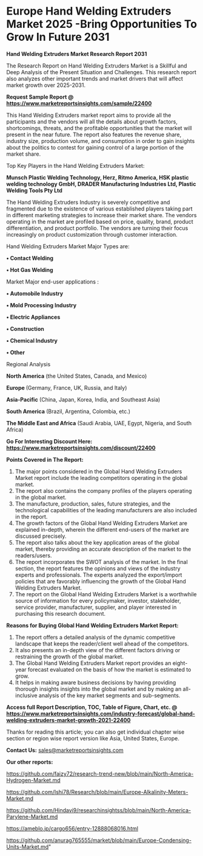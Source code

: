 # Europe Hand Welding Extruders Market 2025 -Bring Opportunities To Grow In Future 2031

<strong>Hand Welding Extruders Market Research Report 2031</strong>

The Research Report on Hand Welding Extruders Market is a Skillful and Deep Analysis of the Present Situation and Challenges. This research report also analyzes other important trends and market drivers that will affect market growth over 2025-2031.

<strong>Request Sample Report @ <a href=https://www.marketreportsinsights.com/sample/22400>https://www.marketreportsinsights.com/sample/22400</a></strong>

This Hand Welding Extruders market report aims to provide all the participants and the vendors will all the details about growth factors, shortcomings, threats, and the profitable opportunities that the market will present in the near future. The report also features the revenue share, industry size, production volume, and consumption in order to gain insights about the politics to contest for gaining control of a large portion of the market share.

Top Key Players in the Hand Welding Extruders Market:

<strong>Munsch Plastic Welding Technology, Herz, Ritmo America, HSK plastic welding technology GmbH, DRADER Manufacturing Industries Ltd, Plastic Welding Tools Pty Ltd</strong>

The Hand Welding Extruders Industry is severely competitive and fragmented due to the existence of various established players taking part in different marketing strategies to increase their market share. The vendors operating in the market are profiled based on price, quality, brand, product differentiation, and product portfolio. The vendors are turning their focus increasingly on product customization through customer interaction.

Hand Welding Extruders Market Major Types are:

<strong>• Contact Welding

• Hot Gas Welding</strong>

Market Major end-user applications :

<strong>• Automobile Industry

• Mold Processing Industry

• Electric Appliances

• Construction

• Chemical Industry

• Other</strong>

Regional Analysis

</u><strong><b>North America</b></strong> (the United States, Canada, and Mexico)

<strong><b>Europe </b></strong>(Germany, France, UK, Russia, and Italy)

<strong><b>Asia-Pacific</b></strong> (China, Japan, Korea, India, and Southeast Asia)

<strong><b>South America</b></strong> (Brazil, Argentina, Colombia, etc.)

<strong><b>The Middle East and Africa</b></strong> (Saudi Arabia, UAE, Egypt, Nigeria, and South Africa)

<strong>Go For Interesting Discount Here: <a href=https://www.marketreportsinsights.com/discount/22400>https://www.marketreportsinsights.com/discount/22400</a></strong>

<strong>Points Covered in The Report:</strong>
<ol>
  <li>The major points considered in the Global Hand Welding Extruders Market report include the leading competitors operating in the global market.</li>
  <li>The report also contains the company profiles of the players operating in the global market.</li>
  <li>The manufacture, production, sales, future strategies, and the technological capabilities of the leading manufacturers are also included in the report.</li>
  <li>The growth factors of the Global Hand Welding Extruders Market are explained in-depth, wherein the different end-users of the market are discussed precisely.</li>
  <li>The report also talks about the key application areas of the global market, thereby providing an accurate description of the market to the readers/users.</li>
  <li>The report incorporates the SWOT analysis of the market. In the final section, the report features the opinions and views of the industry experts and professionals. The experts analyzed the export/import policies that are favorably influencing the growth of the Global Hand Welding Extruders Market.</li>
  <li>The report on the Global Hand Welding Extruders Market is a worthwhile source of information for every policymaker, investor, stakeholder, service provider, manufacturer, supplier, and player interested in purchasing this research document.</li>
</ol>
<strong>Reasons for Buying Global Hand Welding Extruders Market Report:</strong>

<ol>
  <li>The report offers a detailed analysis of the dynamic competitive landscape that keeps the reader/client well ahead of the competitors.</li>
  <li>It also presents an in-depth view of the different factors driving or restraining the growth of the global market.</li>
  <li>The Global Hand Welding Extruders Market report provides an eight-year forecast evaluated on the basis of how the market is estimated to grow.</li>
  <li>It helps in making aware business decisions by having providing thorough insights insights into the global market and by making an all-inclusive analysis of the key market segments and sub-segments.</li>
</ol>
<strong>Access full Report Description, TOC, Table of Figure, Chart, etc. @ <a href=https://www.marketreportsinsights.com/industry-forecast/global-hand-welding-extruders-market-growth-2021-22400>https://www.marketreportsinsights.com/industry-forecast/global-hand-welding-extruders-market-growth-2021-22400</a></strong>


Thanks for reading this article; you can also get individual chapter wise section or region wise report version like Asia, United States, Europe.

<strong>Contact Us:</strong>
sales@marketreportsinsights.com

<strong>Our other reports:</strong>

<a href=https://github.com/faizy72/research-trend-new/blob/main/North-America-Hydrogen-Market.md>https://github.com/faizy72/research-trend-new/blob/main/North-America-Hydrogen-Market.md</a>

<a href=https://github.com/Ishi78/Research/blob/main/Europe-Alkalinity-Meters-Market.md>https://github.com/Ishi78/Research/blob/main/Europe-Alkalinity-Meters-Market.md</a>

<a href=https://github.com/Hindavi9/researchinsightss/blob/main/North-America-Parylene-Market.md>https://github.com/Hindavi9/researchinsightss/blob/main/North-America-Parylene-Market.md</a>

<a href=https://ameblo.jp/cargo656/entry-12888068016.html>https://ameblo.jp/cargo656/entry-12888068016.html</a>

<a href=https://github.com/anurag765555/market/blob/main/Europe-Condensing-Units-Market.md>https://github.com/anurag765555/market/blob/main/Europe-Condensing-Units-Market.md</a>"
